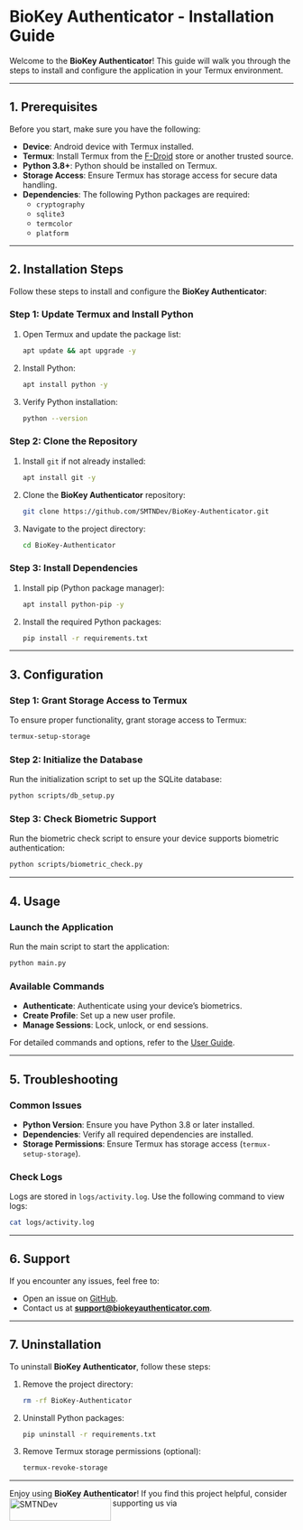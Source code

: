 # **BioKey Authenticator - Installation Guide**

Welcome to the **BioKey Authenticator**! This guide will walk you through the steps to install and configure the application in your Termux environment.

---

## **1. Prerequisites**

Before you start, make sure you have the following:

- **Device**: Android device with Termux installed.
- **Termux**: Install Termux from the [F-Droid](https://f-droid.org/) store or another trusted source.
- **Python 3.8+**: Python should be installed on Termux.
- **Storage Access**: Ensure Termux has storage access for secure data handling.
- **Dependencies**: The following Python packages are required:
  - `cryptography`
  - `sqlite3`
  - `termcolor`
  - `platform`
  
---

## **2. Installation Steps**

Follow these steps to install and configure the **BioKey Authenticator**:

### **Step 1: Update Termux and Install Python**

1. Open Termux and update the package list:
   ```bash
   apt update && apt upgrade -y
   ```

2. Install Python:
   ```bash
   apt install python -y
   ```

3. Verify Python installation:
   ```bash
   python --version
   ```

### **Step 2: Clone the Repository**

1. Install `git` if not already installed:
   ```bash
   apt install git -y
   ```

2. Clone the **BioKey Authenticator** repository:
   ```bash
   git clone https://github.com/SMTNDev/BioKey-Authenticator.git
   ```

3. Navigate to the project directory:
   ```bash
   cd BioKey-Authenticator
   ```

### **Step 3: Install Dependencies**

1. Install pip (Python package manager):
   ```bash
   apt install python-pip -y
   ```

2. Install the required Python packages:
   ```bash
   pip install -r requirements.txt
   ```

---

## **3. Configuration**

### **Step 1: Grant Storage Access to Termux**

To ensure proper functionality, grant storage access to Termux:
```bash
termux-setup-storage
```

### **Step 2: Initialize the Database**

Run the initialization script to set up the SQLite database:
```bash
python scripts/db_setup.py
```

### **Step 3: Check Biometric Support**

Run the biometric check script to ensure your device supports biometric authentication:
```bash
python scripts/biometric_check.py
```

---

## **4. Usage**

### Launch the Application
Run the main script to start the application:
```bash
python main.py
```

### Available Commands
- **Authenticate**: Authenticate using your device’s biometrics.
- **Create Profile**: Set up a new user profile.
- **Manage Sessions**: Lock, unlock, or end sessions.

For detailed commands and options, refer to the [User Guide](docs/USER_GUIDE.md).

---

## **5. Troubleshooting**

### Common Issues
- **Python Version**: Ensure you have Python 3.8 or later installed.
- **Dependencies**: Verify all required dependencies are installed.
- **Storage Permissions**: Ensure Termux has storage access (`termux-setup-storage`).

### Check Logs
Logs are stored in `logs/activity.log`. Use the following command to view logs:
```bash
cat logs/activity.log
```

---

## **6. Support**

If you encounter any issues, feel free to:

- Open an issue on [GitHub](https://github.com/SMTNDev/BioKey-Authenticator/issues).
- Contact us at **support@biokeyauthenticator.com**.

---

## **7. Uninstallation**

To uninstall **BioKey Authenticator**, follow these steps:

1. Remove the project directory:
   ```bash
   rm -rf BioKey-Authenticator
   ```

2. Uninstall Python packages:
   ```bash
   pip uninstall -r requirements.txt
   ```

3. Remove Termux storage permissions (optional):
   ```bash
   termux-revoke-storage
   ```

---

Enjoy using **BioKey Authenticator**! If you find this project helpful, consider supporting us via <a href="https://www.buymeacoffee.com/SMTNDev"> <img align="left" src="https://cdn.buymeacoffee.com/buttons/v2/default-yellow.png" height="40" width="180" alt="SMTNDev"/></a><br><br>

